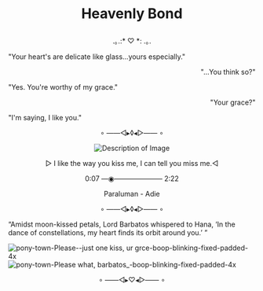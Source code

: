 # <p align="center">Heavenly Bond</p>

<p align="center">.｡.:* ♡ *: .｡.</p>

<p align="left">"Your heart's are delicate like glass...yours especially."</p>

<p align="right">"...You think so?"</p>

<p align="left">"Yes. You're worthy of my grace."</p>

<p align="right">"Your grace?"</p>

<p align="left">"I'm saying, I like you."</p>

<p align="center">∘ ——◅▸◊◂▻—— ∘</p>

<p align="center">
  <img src="https://scontent.fmnl9-4.fna.fbcdn.net/v/t1.15752-9/436335409_1411132619538115_725377535677112990_n.jpg?_nc_cat=106&ccb=1-7&_nc_sid=5f2048&_nc_eui2=AeEq92mWAwHarIpRZwugQFtIvv3kIk0m33K-_eQiTSbfcklsS7cBALvpadZpnC7kYxJfPsdlQHB_Y4i5DOEhEC17&_nc_ohc=2iwLilEaiFoQ7kNvgHgN-d5&_nc_ht=scontent.fmnl9-4.fna&oh=03_Q7cD1QH6WfIQ7FZ_xOfRnJOHUA56Kr1xpA-EC_-iNMMcAFERkA&oe=666C14B6" alt="Description of Image"[200=200]>
</p>

<p align="center"> ▻ I like the way you kiss me, I can tell you miss me.◅</p>
<P align="center">0:07 —◉——————— 2:22</P>
<p align="center">Paraluman - Adie</p>

<p align="center">∘ ——◅▸◊◂▻—— ∘</p>

<p align="left">“Amidst moon-kissed petals, Lord Barbatos whispered to Hana, ‘In the dance of constellations, my heart finds its orbit around you.’ ”</p> 

  ![pony-town-Please--just one kiss, ur grce-boop-blinking-fixed-padded-4x](https://github.com/OurDivineLove/OurDivineLove/assets/153145826/c07e7ece-e27b-4175-b58d-709f78192c1e
) ![pony-town-Please what, barbatos_-boop-blinking-fixed-padded-4x](https://github.com/OurDivineLove/OurDivineLove/assets/153145826/fe69b1cb-729a-4590-9a2b-fcb9dce29c23)


<p align="center">∘ ——◅▸♡◂▻—— ∘</p>
